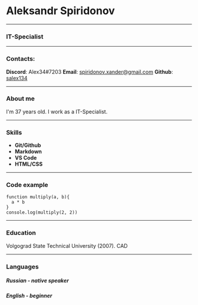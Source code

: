 # Aleksandr Spiridonov

***

### IT-Specialist

***

### Contacts:
**Discord**: Alex34#7203
**Email**: spiridonov.xander@gmail.com
**Github**: [salex134](https://github.com/salex134)

***

### About me

I'm 37 years old. I work as a IT-Specialist.

***

### Skills
+ **Git/Github**
+ **Markdown**
+ **VS Code**
+ **HTML/CSS**

***

### Code example

```
function multiply(a, b){
  a * b
}
console.log(multiply(2, 2))
```

***

### Education

Volgograd State Technical University (2007). CAD 

---

### Languages

##### Russian - native speaker
##### English - beginner